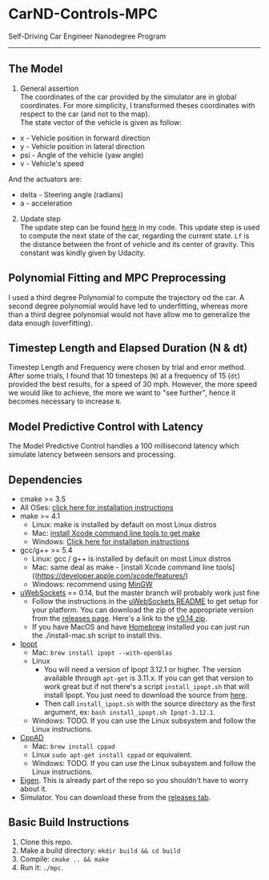 # CarND-Controls-MPC
Self-Driving Car Engineer Nanodegree Program

---

## The Model
1. General assertion <br>
The coordinates of the car provided by the simulator are in global coordinates. For more simplicity, I transformed theses coordinates with respect to the car (and not to the map). <br>
The state vector of the vehicle is given as follow: 
* x - Vehicle position in forward direction
* y - Vehicle position in lateral direction
* psi - Angle of the vehicle (yaw angle)
* v - Vehicle's speed

And the actuators are:
* delta - Steering angle (radians)
* a - acceleration

2. Update step <br>
The update step can be found [here](https://github.com/Mornor/CarND-MPC-Project/blob/master/src/MPC.cpp#L112) in my code. 
This update step is used to compute the next state of the car, regarding the current state. `Lf` is the distance between the front of vehicle and its center of gravity. This constant was kindly given by Udacity. 

## Polynomial Fitting and MPC Preprocessing
I used a third degree Polynomial to compute the trajectory od the car. A second degree polynomial would have led to underfitting, whereas more than a third degree polynomial would not have allow me to generalize the data enough (overfitting). 

## Timestep Length and Elapsed Duration (N & dt)
Timestep Length and Frequency were chosen by trial and error method.
After some trials, I found that 10 timesteps (`N`) at a frequency of 15 (`dt`) provided the best results, for a speed of 30 mph. 
However, the more speed we would like to achieve, the more we want to "see further", hence it becomes necessary to increase `N`. 

## Model Predictive Control with Latency
The Model Predictive Control handles a 100 millisecond latency which simulate latency between sensors and processing.

## Dependencies

* cmake >= 3.5
 * All OSes: [click here for installation instructions](https://cmake.org/install/)
* make >= 4.1
  * Linux: make is installed by default on most Linux distros
  * Mac: [install Xcode command line tools to get make](https://developer.apple.com/xcode/features/)
  * Windows: [Click here for installation instructions](http://gnuwin32.sourceforge.net/packages/make.htm)
* gcc/g++ >= 5.4
  * Linux: gcc / g++ is installed by default on most Linux distros
  * Mac: same deal as make - [install Xcode command line tools]((https://developer.apple.com/xcode/features/)
  * Windows: recommend using [MinGW](http://www.mingw.org/)
* [uWebSockets](https://github.com/uWebSockets/uWebSockets) == 0.14, but the master branch will probably work just fine
  * Follow the instructions in the [uWebSockets README](https://github.com/uWebSockets/uWebSockets/blob/master/README.md) to get setup for your platform. You can download the zip of the appropriate version from the [releases page](https://github.com/uWebSockets/uWebSockets/releases). Here's a link to the [v0.14 zip](https://github.com/uWebSockets/uWebSockets/archive/v0.14.0.zip).
  * If you have MacOS and have [Homebrew](https://brew.sh/) installed you can just run the ./install-mac.sh script to install this.
* [Ipopt](https://projects.coin-or.org/Ipopt)
  * Mac: `brew install ipopt --with-openblas`
  * Linux
    * You will need a version of Ipopt 3.12.1 or higher. The version available through `apt-get` is 3.11.x. If you can get that version to work great but if not there's a script `install_ipopt.sh` that will install Ipopt. You just need to download the source from [here](https://github.com/coin-or/Ipopt/releases).
    * Then call `install_ipopt.sh` with the source directory as the first argument, ex: `bash install_ipopt.sh Ipopt-3.12.1`. 
  * Windows: TODO. If you can use the Linux subsystem and follow the Linux instructions.
* [CppAD](https://www.coin-or.org/CppAD/)
  * Mac: `brew install cppad`
  * Linux `sudo apt-get install cppad` or equivalent.
  * Windows: TODO. If you can use the Linux subsystem and follow the Linux instructions.
* [Eigen](http://eigen.tuxfamily.org/index.php?title=Main_Page). This is already part of the repo so you shouldn't have to worry about it.
* Simulator. You can download these from the [releases tab](https://github.com/udacity/CarND-MPC-Project/releases).



## Basic Build Instructions

1. Clone this repo.
2. Make a build directory: `mkdir build && cd build`
3. Compile: `cmake .. && make`
4. Run it: `./mpc`.
